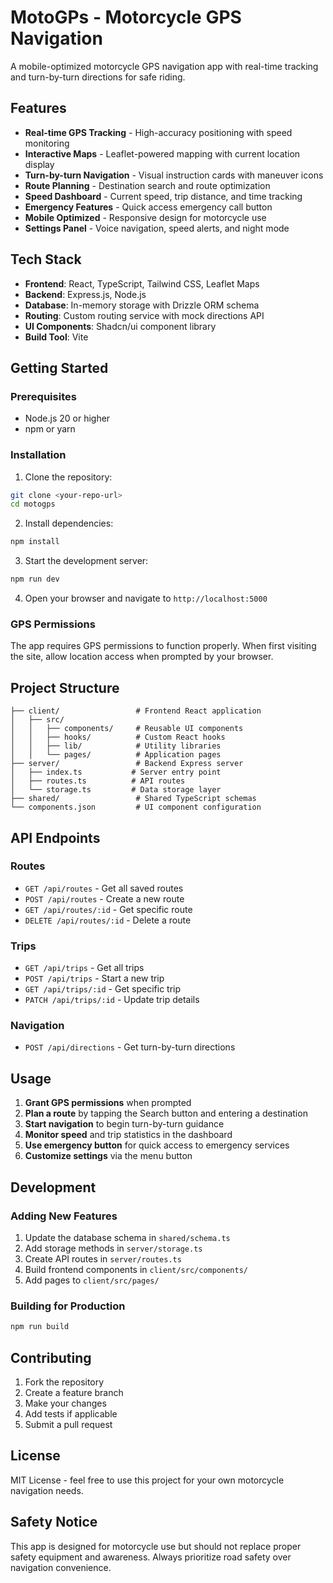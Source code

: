 # MotoGPs - Motorcycle GPS Navigation

A mobile-optimized motorcycle GPS navigation app with real-time tracking and turn-by-turn directions for safe riding.

## Features

- **Real-time GPS Tracking** - High-accuracy positioning with speed monitoring
- **Interactive Maps** - Leaflet-powered mapping with current location display
- **Turn-by-turn Navigation** - Visual instruction cards with maneuver icons
- **Route Planning** - Destination search and route optimization
- **Speed Dashboard** - Current speed, trip distance, and time tracking
- **Emergency Features** - Quick access emergency call button
- **Mobile Optimized** - Responsive design for motorcycle use
- **Settings Panel** - Voice navigation, speed alerts, and night mode

## Tech Stack

- **Frontend**: React, TypeScript, Tailwind CSS, Leaflet Maps
- **Backend**: Express.js, Node.js
- **Database**: In-memory storage with Drizzle ORM schema
- **Routing**: Custom routing service with mock directions API
- **UI Components**: Shadcn/ui component library
- **Build Tool**: Vite

## Getting Started

### Prerequisites

- Node.js 20 or higher
- npm or yarn

### Installation

1. Clone the repository:
```bash
git clone <your-repo-url>
cd motogps
```

2. Install dependencies:
```bash
npm install
```

3. Start the development server:
```bash
npm run dev
```

4. Open your browser and navigate to `http://localhost:5000`

### GPS Permissions

The app requires GPS permissions to function properly. When first visiting the site, allow location access when prompted by your browser.

## Project Structure

```
├── client/                 # Frontend React application
│   ├── src/
│   │   ├── components/     # Reusable UI components
│   │   ├── hooks/          # Custom React hooks
│   │   ├── lib/            # Utility libraries
│   │   └── pages/          # Application pages
├── server/                 # Backend Express server
│   ├── index.ts           # Server entry point
│   ├── routes.ts          # API routes
│   └── storage.ts         # Data storage layer
├── shared/                 # Shared TypeScript schemas
└── components.json         # UI component configuration
```

## API Endpoints

### Routes
- `GET /api/routes` - Get all saved routes
- `POST /api/routes` - Create a new route
- `GET /api/routes/:id` - Get specific route
- `DELETE /api/routes/:id` - Delete a route

### Trips
- `GET /api/trips` - Get all trips
- `POST /api/trips` - Start a new trip
- `GET /api/trips/:id` - Get specific trip
- `PATCH /api/trips/:id` - Update trip details

### Navigation
- `POST /api/directions` - Get turn-by-turn directions

## Usage

1. **Grant GPS permissions** when prompted
2. **Plan a route** by tapping the Search button and entering a destination
3. **Start navigation** to begin turn-by-turn guidance
4. **Monitor speed** and trip statistics in the dashboard
5. **Use emergency button** for quick access to emergency services
6. **Customize settings** via the menu button

## Development

### Adding New Features

1. Update the database schema in `shared/schema.ts`
2. Add storage methods in `server/storage.ts`
3. Create API routes in `server/routes.ts`
4. Build frontend components in `client/src/components/`
5. Add pages to `client/src/pages/`

### Building for Production

```bash
npm run build
```

## Contributing

1. Fork the repository
2. Create a feature branch
3. Make your changes
4. Add tests if applicable
5. Submit a pull request

## License

MIT License - feel free to use this project for your own motorcycle navigation needs.

## Safety Notice

This app is designed for motorcycle use but should not replace proper safety equipment and awareness. Always prioritize road safety over navigation convenience.